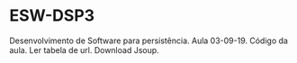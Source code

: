# ESW-DSP3
Desenvolvimento de Software para persistência. Aula 03-09-19.
Código da aula.
Ler tabela de url.
Download Jsoup.
